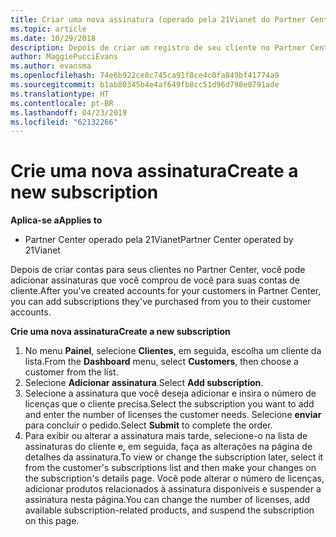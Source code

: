 ```yaml
---
title: Criar uma nova assinatura (operado pela 21Vianet do Partner Center)
ms.topic: article
ms.date: 10/29/2018
description: Depois de criar um registro de seu cliente no Partner Center, você poderá vender a ele assinaturas de produtos no catálogo.
author: MaggiePucciEvans
ms.author: evansma
ms.openlocfilehash: 74e6b922ce8c745ca91f8ce4c0fa849bf41774a9
ms.sourcegitcommit: b1ab80345b4e4af649fb8cc51d96d798e0791ade
ms.translationtype: HT
ms.contentlocale: pt-BR
ms.lasthandoff: 04/23/2019
ms.locfileid: "62132266"
---
```

# <a name="create-a-new-subscription"></a><span data-ttu-id="c984a-103">Crie uma nova assinatura</span><span class="sxs-lookup"><span data-stu-id="c984a-103">Create a new subscription</span></span>

<span data-ttu-id="c984a-104">**Aplica-se a**</span><span class="sxs-lookup"><span data-stu-id="c984a-104">**Applies to**</span></span>

-   <span data-ttu-id="c984a-105">Partner Center operado pela 21Vianet</span><span class="sxs-lookup"><span data-stu-id="c984a-105">Partner Center operated by 21Vianet</span></span>


<span data-ttu-id="c984a-106">Depois de criar contas para seus clientes no Partner Center, você pode adicionar assinaturas que você comprou de você para suas contas de cliente.</span><span class="sxs-lookup"><span data-stu-id="c984a-106">After you've created accounts for your customers in Partner Center, you can add subscriptions they've purchased from you to their customer accounts.</span></span>

<span data-ttu-id="c984a-107">**Crie uma nova assinatura**</span><span class="sxs-lookup"><span data-stu-id="c984a-107">**Create a new subscription**</span></span>

1.  <span data-ttu-id="c984a-108">No menu **Painel**, selecione **Clientes**, em seguida, escolha um cliente da lista.</span><span class="sxs-lookup"><span data-stu-id="c984a-108">From the **Dashboard** menu, select **Customers**, then choose a customer from the list.</span></span>
2.  <span data-ttu-id="c984a-109">Selecione **Adicionar assinatura**.</span><span class="sxs-lookup"><span data-stu-id="c984a-109">Select **Add subscription**.</span></span>
3.  <span data-ttu-id="c984a-110">Selecione a assinatura que você deseja adicionar e insira o número de licenças que o cliente precisa.</span><span class="sxs-lookup"><span data-stu-id="c984a-110">Select the subscription you want to add and enter the number of licenses the customer needs.</span></span> <span data-ttu-id="c984a-111">Selecione **enviar** para concluir o pedido.</span><span class="sxs-lookup"><span data-stu-id="c984a-111">Select **Submit** to complete the order.</span></span>
4.  <span data-ttu-id="c984a-112">Para exibir ou alterar a assinatura mais tarde, selecione-o na lista de assinaturas do cliente e, em seguida, faça as alterações na página de detalhes da assinatura.</span><span class="sxs-lookup"><span data-stu-id="c984a-112">To view or change the subscription later, select it from the customer's subscriptions list and then make your changes on the subscription's details page.</span></span> <span data-ttu-id="c984a-113">Você pode alterar o número de licenças, adicionar produtos relacionados à assinatura disponíveis e suspender a assinatura nesta página.</span><span class="sxs-lookup"><span data-stu-id="c984a-113">You can change the number of licenses, add available subscription-related products, and suspend the subscription on this page.</span></span>   

